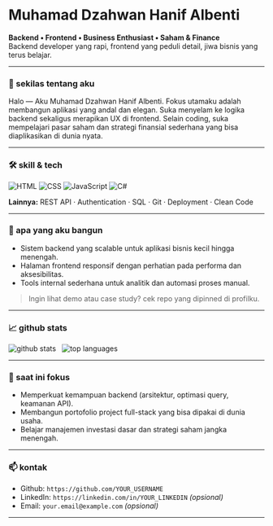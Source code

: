 # Muhamad Dzahwan Hanif Albenti 
**Backend • Frontend • Business Enthusiast • Saham & Finance**  
Backend developer yang rapi, frontend yang peduli detail, jiwa bisnis yang terus belajar.

---

### 🔮 sekilas tentang aku
Halo — Aku Muhamad Dzahwan Hanif Albenti. Fokus utamaku adalah membangun aplikasi yang andal dan elegan. Suka menyelam ke logika backend sekaligus merapikan UX di frontend. Selain coding, suka mempelajari pasar saham dan strategi finansial sederhana yang bisa diaplikasikan di dunia nyata.

---

### 🛠 skill & tech
![HTML](https://img.shields.io/badge/HTML5-%23E34F26?style=for-the-badge&logo=html5&logoColor=white)
![CSS](https://img.shields.io/badge/CSS3-%231572B6?style=for-the-badge&logo=css3&logoColor=white)
![JavaScript](https://img.shields.io/badge/JavaScript-%23323330?style=for-the-badge&logo=javascript&logoColor=%23F7DF1E)
![C#](https://img.shields.io/badge/C%23-%23239120?style=for-the-badge&logo=c-sharp&logoColor=white)

**Lainnya:** REST API · Authentication · SQL · Git · Deployment · Clean Code

---

### 🚀 apa yang aku bangun
- Sistem backend yang scalable untuk aplikasi bisnis kecil hingga menengah.  
- Halaman frontend responsif dengan perhatian pada performa dan aksesibilitas.  
- Tools internal sederhana untuk analitik dan automasi proses manual.  

> Ingin lihat demo atau case study? cek repo yang dipinned di profilku.

---

### 📈 github stats
<!-- ganti `YOUR_USERNAME` dengan username github-mu -->
<p align="left">
  <img src="https://github-readme-stats.vercel.app/api?username=YOUR_USERNAME&show_icons=true&theme=dark&hide_border=true" alt="github stats" />
  &nbsp;
  <img src="https://github-readme-stats.vercel.app/api/top-langs/?username=YOUR_USERNAME&layout=compact&hide_border=true&theme=dark" alt="top languages" />
</p>

---

### 🔭 saat ini fokus
- Memperkuat kemampuan backend (arsitektur, optimasi query, keamanan API).  
- Membangun portofolio project full-stack yang bisa dipakai di dunia usaha.  
- Belajar manajemen investasi dasar dan strategi saham jangka menengah.

---

### 📫 kontak
<!-- tambahkan link atau email jika ingin -->
- Github: `https://github.com/YOUR_USERNAME`  
- LinkedIn: `https://linkedin.com/in/YOUR_LINKEDIN` *(opsional)*  
- Email: `your.email@example.com` *(opsional)*

---


